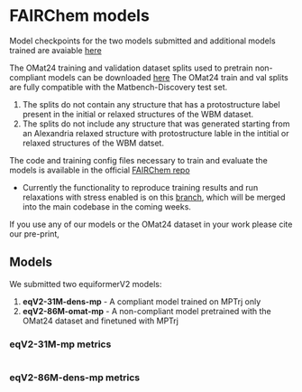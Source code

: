 # FAIRChem models

Model checkpoints for the two models submitted and additional models trained are avaiable [here](https://huggingface.co/fairchem/OMAT24)

The OMat24 training and validation dataset splits used to pretrain non-compliant models can be downloaded [here](https://fair-chem.github.io/core/datasets/omat24.html)
The OMat24 train and val splits are fully compatible with the Matbench-Discovery test set.

1.  The splits do not contain any structure that has a protostructure label present in the initial or relaxed structures of the WBM dataset.
2.  The splits do not include any structure that was generated starting from an Alexandria relaxed structure with protostructure lable in the intitial or relaxed structures of the
    WBM datset.

The code and training config files necessary to train and evaluate the models is available in the official [FAIRChem repo](https://github.com/FAIR-Chem/fairchem)

- Currently the functionality to reproduce training results and run relaxations with stress enabled is on this [branch](https://github.com/FAIR-Chem/fairchem/tree/stress-relaxations), which will be merged into the main codebase in the coming weeks.

If you use any of our models or the OMat24 dataset in your work please cite our pre-print,

## Models

We submitted two equiformerV2 models:

1. **eqV2-31M-dens-mp** - A compliant model trained on MPTrj only
2. **eqV2-86M-omat-mp** - A non-compliant model pretrained with the OMat24 dataset and finetuned with MPTrj

### eqV2-31M-mp metrics

```txt

```

### eqV2-86M-dens-mp metrics

```txt

```
